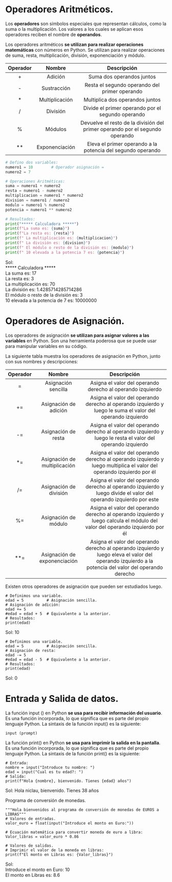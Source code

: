 # Operadores Aritméticos.  
Los **operadores** son símbolos especiales que representan cálculos, como la suma o la multiplicación. Los valores a los cuales se aplican esos operadores reciben el nombre de **operandos**.

Los operadores aritméticos **se utilizan para realizar operaciones matemáticas** con números en Python. Se utilizan para realizar operaciones de suma, resta, multiplicación, división, exponenciación y módulo.  

| Operador | Nombre | Descripción |
| :------: | :----: | :---------: |
| + | Adición | Suma dos operandos juntos |
| - | Sustracción | Resta el segundo operando del primer operando |
| * | Multiplicación | Multiplica dos operandos juntos |
| / | División | Divide el primer operando por el segundo operando |
| % | Módulos | Devuelve el resto de la división del primer operando por el segundo operando |
| ** | Exponenciación | Eleva el primer operando a la potencia del segundo operando |

```python {
# Defino dos variables:
numero1 = 10        # Operador asignación = 
numero2 = 7

# Operaciones Aritméticas:
suma = numero1 + numero2
resta = numero1 - numero2
multiplicacion = numero1 * numero2
division = numero1 / numero2
modulo = numero1 % numero2
potencia = numero1 ** numero2

# Resultados:
print("***** Calculadora *****")
print(f"La suma es: {suma}")
print(f"La resta es: {resta}")
print(f" La multiplicación es: {multiplicacion}")
print(f" La división es: {division}")
print(f" El módulo o resto de la división es: {modulo}")
print(f" 10 elevada a la potencia 7 es: {potencia}")
```

Sol:  
***** Calculadora *****  
La suma es: 17  
La resta es: 3  
La multiplicación es: 70  
La división es: 1.4285714285714286  
El módulo o resto de la división es: 3  
10 elevada a la potencia de 7 es: 10000000  

# Operadores de Asignación.  
Los operadores de asignación **se utilizan para asignar valores a las variables** en Python. Son una herramienta poderosa que se puede usar para manipular variables en su código.  

La siguiente tabla muestra los operadores de asignación en Python, junto con sus nombres y descripciones:  

| Operador | Nombre | Descripción |
| :------: | :----: | :---------: |
| = | Asignación sencilla | Asigna el valor del operando derecho al operando izquierdo |
| += | Asignación de adición | Asigna el valor del operando derecho al operando izquierdo y luego le suma el valor del operando izquierdo |
| -= | Asignación de resta | Asigna el valor del operando derecho al operando izquierdo y luego le resta el valor del operando izquierdo |
| *= | Asignación de multiplicación | Asigna el valor del operando derecho al operando izquierdo y luego multiplica el valor del operando izquierdo por él |
| /= | Asignación de división | Asigna el valor del operando derecho al operando izquierdo y luego divide el valor del operando izquierdo por este |
| %= | Asignación de módulo | Asigna el valor del operando derecho al operando izquierdo y luego calcula el módulo del valor del operando izquierdo por él |
| **= | Asignación de exponenciación | Asigna el valor del operando derecho al operando izquierdo y luego eleva el valor del operando izquierdo a la potencia del valor del operando derecho |

Existen otros operadores de asignación que pueden ser estudiados luego.  
```python{
# Definimos una variable.
edad = 5          # Asignación sencilla.
# Asignación de adición:
edad += 5
#edad = edad + 5  # Equivalente a la anterior.
# Resultados:
print(edad)
```
Sol: 10  

```python{
# Definimos una variable.
edad = 5          # Asignación sencilla.
# Asignación de resta:
edad -= 5
#edad = edad - 5  # Equivalente a la anterior.
# Resultados:
print(edad)
```
Sol: 0  

# Entrada y Salida de datos.  
La función input () en Python **se usa para recibir información del usuario**. Es una función incorporada, lo que significa que es parte del propio lenguaje Python. La sintaxis de la función input() es la siguiente:  
```python{
input (prompt)
```
La función print() en Python **se usa para imprimir la salida en la pantalla**. Es una función incorporada, lo que significa que es parte del propio lenguaje Python. La sintaxis de la función print() es la siguiente:  
```python{
# Entrada:
nombre = input("Introduce tu nombre: ")
edad = input("Cual es tu edad?: ")
# Salida:
print(f"Hola {nombre}, bienvenido. Tienes {edad} años")
```
Sol: Hola niclau, bienvenido. Tienes 38 años  

Programa de conversión de monedas.  

```python{
"""Hola bienvenidos al programa de conversión de monedas de EUROS a LIBRAS"""
# Valores de entradas.
valor_euro = float(input("Introduce el monto en Euro:"))

# Ecuación matemática para convertir moneda de euro a libra:
Valor_libras = valor_euro * 0.86

# Valores de salidas.
# Imprimir el valor de la moneda en libras:
print(f"El monto en Libras es: {Valor_libras}")
```

Sol:  
Introduce el monto en Euro: 10  
El  monto en Libras es: 8.6  

